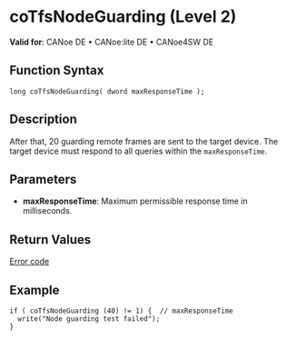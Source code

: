 # coTfsNodeGuarding (Level 2)

**Valid for**: CANoe DE • CANoe:lite DE • CANoe4SW DE

## Function Syntax

```plaintext
long coTfsNodeGuarding( dword maxResponseTime );
```

## Description

After that, 20 guarding remote frames are sent to the target device. The target device must respond to all queries within the `maxResponseTime`.

## Parameters

- **maxResponseTime**: Maximum permissible response time in milliseconds.

## Return Values

[Error code](../CAPLfunctionsCANopenNLTFSErrorCodes.md)

## Example

```plaintext
if ( coTfsNodeGuarding (40) != 1) {  // maxResponseTime
  write("Node guarding test failed");
}
```
